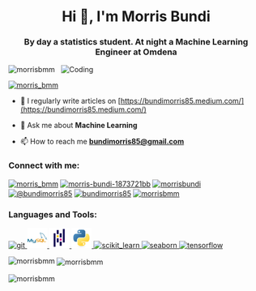 <h1 align="center">Hi 👋, I'm Morris Bundi</h1>
<h3 align="center">By day a statistics student. At night a Machine Learning Engineer at Omdena</h3>
<img align="right" alt="Coding" width="400" src="https://media-exp1.licdn.com/dms/image/C5612AQEu4Z5C9Jlx2A/article-cover_image-shrink_600_2000/0/1624707998612?e=1658966400&v=beta&t=neybi_P0Yly5tHwNlrDwBMNPvnb9_XQIBRaGyPo3ElQ">

<p align="left"> <img src="https://komarev.com/ghpvc/?username=morrisbmm&label=Profile%20views&color=0e75b6&style=flat" alt="morrisbmm" /> </p>

<p align="left"> <a href="https://twitter.com/morris_bmm" target="blank"><img src="https://img.shields.io/twitter/follow/morris_bmm?logo=twitter&style=for-the-badge" alt="morris_bmm" /></a> </p>

- 📝 I regularly write articles on [https://bundimorris85.medium.com/](https://bundimorris85.medium.com/)

- 💬 Ask me about **Machine Learning**

- 📫 How to reach me **bundimorris85@gmail.com**

<h3 align="left">Connect with me:</h3>
<p align="left">
<a href="https://twitter.com/morris_bmm" target="blank"><img align="center" src="https://raw.githubusercontent.com/rahuldkjain/github-profile-readme-generator/master/src/images/icons/Social/twitter.svg" alt="morris_bmm" height="30" width="40" /></a>
<a href="https://linkedin.com/in/morris-bundi-1873721bb" target="blank"><img align="center" src="https://raw.githubusercontent.com/rahuldkjain/github-profile-readme-generator/master/src/images/icons/Social/linked-in-alt.svg" alt="morris-bundi-1873721bb" height="30" width="40" /></a>
<a href="https://kaggle.com/morrisbundi" target="blank"><img align="center" src="https://raw.githubusercontent.com/rahuldkjain/github-profile-readme-generator/master/src/images/icons/Social/kaggle.svg" alt="morrisbundi" height="30" width="40" /></a>
<a href="https://medium.com/@bundimorris85" target="blank"><img align="center" src="https://raw.githubusercontent.com/rahuldkjain/github-profile-readme-generator/master/src/images/icons/Social/medium.svg" alt="@bundimorris85" height="30" width="40" /></a>
<a href="https://www.hackerrank.com/bundimorris85" target="blank"><img align="center" src="https://raw.githubusercontent.com/rahuldkjain/github-profile-readme-generator/master/src/images/icons/Social/hackerrank.svg" alt="bundimorris85" height="30" width="40" /></a>
<a href="https://www.leetcode.com/morrisbmm" target="blank"><img align="center" src="https://raw.githubusercontent.com/rahuldkjain/github-profile-readme-generator/master/src/images/icons/Social/leet-code.svg" alt="morrisbmm" height="30" width="40" /></a>
</p>

<h3 align="left">Languages and Tools:</h3>
<p align="left"> <a href="https://git-scm.com/" target="_blank" rel="noreferrer"> <img src="https://www.vectorlogo.zone/logos/git-scm/git-scm-icon.svg" alt="git" width="40" height="40"/> </a> <a href="https://www.mysql.com/" target="_blank" rel="noreferrer"> <img src="https://raw.githubusercontent.com/devicons/devicon/master/icons/mysql/mysql-original-wordmark.svg" alt="mysql" width="40" height="40"/> </a> <a href="https://pandas.pydata.org/" target="_blank" rel="noreferrer"> <img src="https://raw.githubusercontent.com/devicons/devicon/2ae2a900d2f041da66e950e4d48052658d850630/icons/pandas/pandas-original.svg" alt="pandas" width="40" height="40"/> </a> <a href="https://www.python.org" target="_blank" rel="noreferrer"> <img src="https://raw.githubusercontent.com/devicons/devicon/master/icons/python/python-original.svg" alt="python" width="40" height="40"/> </a> <a href="https://scikit-learn.org/" target="_blank" rel="noreferrer"> <img src="https://upload.wikimedia.org/wikipedia/commons/0/05/Scikit_learn_logo_small.svg" alt="scikit_learn" width="40" height="40"/> </a> <a href="https://seaborn.pydata.org/" target="_blank" rel="noreferrer"> <img src="https://seaborn.pydata.org/_images/logo-mark-lightbg.svg" alt="seaborn" width="40" height="40"/> </a> <a href="https://www.tensorflow.org" target="_blank" rel="noreferrer"> <img src="https://www.vectorlogo.zone/logos/tensorflow/tensorflow-icon.svg" alt="tensorflow" width="40" height="40"/> </a> </p>

<p><img align="left" src="https://github-readme-stats.vercel.app/api/top-langs?username=morrisbmm&show_icons=true&locale=en&layout=compact" alt="morrisbmm" /></p>

<p>&nbsp;<img align="center" src="https://github-readme-stats.vercel.app/api?username=morrisbmm&show_icons=true&locale=en" alt="morrisbmm" /></p>

<p><img align="center" src="https://github-readme-streak-stats.herokuapp.com/?user=morrisbmm&" alt="morrisbmm" /></p>

